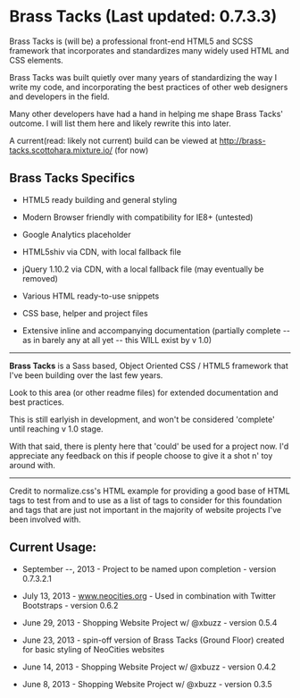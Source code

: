 # Brass Tacks (Last updated: 0.7.3.3)

Brass Tacks is (will be) a professional front-end HTML5 and SCSS framework that incorporates and standardizes many widely used HTML and CSS elements.

Brass Tacks was built quietly over many years of standardizing the way I write my code, and incorporating the best practices of other web designers and developers in the field.  

Many other developers have had a hand in helping me shape Brass Tacks' outcome. I will list them here and likely rewrite this into later.

A current(read: likely not current) build can be viewed at http://brass-tacks.scottohara.mixture.io/ (for now)


## Brass Tacks Specifics

* HTML5 ready building and general styling
* Modern Browser friendly with compatibility for IE8+ (untested)

* Google Analytics placeholder
* HTML5shiv via CDN, with local fallback file
* jQuery 1.10.2 via CDN, with a local fallback file (may eventually be removed)
* Various HTML ready-to-use snippets
* CSS base, helper and project files 

* Extensive inline and accompanying documentation (partially complete -- as in barely any at all yet -- this WILL exist by v 1.0)

<hr />

<strong>Brass Tacks</strong> is a Sass based, Object Oriented CSS / HTML5 framework that I've been building over the last few years.

Look to this area (or other readme files) for extended documentation and best practices.

This is still earlyish in development, and won't be considered 'complete' until reaching v 1.0 stage.

With that said, there is plenty here that 'could' be used for a project now. I'd appreciate any feedback on this if people choose to give it a shot n' toy around with.

<hr />

Credit to normalize.css's HTML example for providing a good base of HTML tags to test from and to 
use as a list of tags to consider for this foundation and tags that are just not important in
the majority of website projects I've been involved with.


## Current Usage:

* September --, 2013    - Project to be named upon completion - version 0.7.3.2.1

* July 13, 2013         - www.neocities.org - Used in combination with
                          Twitter Bootstraps - version 0.6.2

* June 29, 2013         - Shopping Website Project w/ @xbuzz - version 0.5.4

* June 23, 2013         - spin-off version of Brass Tacks (Ground Floor) created 
                          for basic styling of NeoCities websites

* June 14, 2013         - Shopping Website Project w/ @xbuzz - version 0.4.2

* June 8, 2013          - Shopping Website Project w/ @xbuzz - version 0.3.5 
